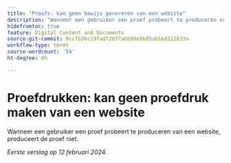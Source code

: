 ```yaml
---
title: "Proofs: kan geen bewijs genereren van een website"
description: "Wanneer een gebruiker een proef probeert te produceren van een website, produceert de proef niet."
hidefromtoc: true
feature: Digital Content and Documents
source-git-commit: 0ccfb36c19fadf2637abb98e9b05ab16d312833a
workflow-type: tm+mt
source-wordcount: '54'
ht-degree: 0%

---
```



# Proefdrukken: kan geen proefdruk maken van een website

Wanneer een gebruiker een proef probeert te produceren van een website, produceert de proef niet.

_Eerste verslag op 12 februari 2024._
